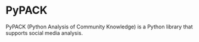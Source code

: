 # PyPACK
PyPACK (Python Analysis of Community Knowledge) is a Python library that supports social media analysis.
